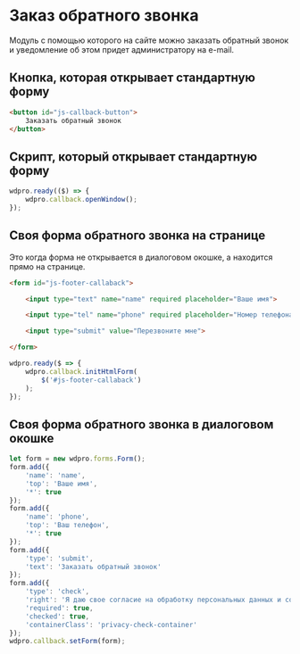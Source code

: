 # Заказ обратного звонка

Модуль с помощью которого на сайте можно заказать обратный звонок и уведомление об
этом придет администратору на e-mail.

## Кнопка, которая открывает стандартную форму

```html
<button id="js-callback-button">
    Заказать обратный звонок
</button>
```

## Скрипт, который открывает стандартную форму

```javascript
wdpro.ready(($) => {
    wdpro.callback.openWindow();
});
```

## Своя форма обратного звонка на странице

Это когда форма не открывается в диалоговом окошке, а находится прямо на странице.

```html
<form id="js-footer-callaback">

	<input type="text" name="name" required placeholder="Ваше имя">

    <input type="tel" name="phone" required placeholder="Номер телефона">

    <input type="submit" value="Перезвоните мне">

</form>
```

```javascript
wdpro.ready($ => {
	wdpro.callback.initHtmlForm(
        $('#js-footer-callaback')
    );
});
```

## Своя форма обратного звонка в диалоговом окошке

```javascript
let form = new wdpro.forms.Form();
form.add({
    'name': 'name',
    'top': 'Ваше имя',
    '*': true
});
form.add({
    'name': 'phone',
    'top': 'Ваш телефон',
    '*': true
});
form.add({
    'type': 'submit',
    'text': 'Заказать обратный звонок'
});
form.add({
    'type': 'check',
    'right': 'Я даю свое согласие на обработку персональных данных и соглашаюсь с условиями и <a href="/privacy-policy/" target="_blank">политикой конфиденциальности</a>.',
    'required': true,
    'checked': true,
    'containerClass': 'privacy-check-container'
});
wdpro.callback.setForm(form);
```
